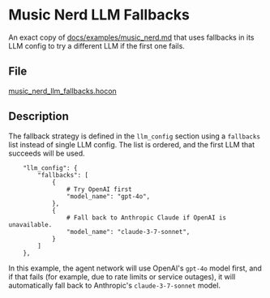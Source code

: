 # Music Nerd LLM Fallbacks

An exact copy of [docs/examples/music_nerd.md](music_nerd.md) that uses fallbacks
in its LLM config to try a different LLM if the first one fails.

## File

[music_nerd_llm_fallbacks.hocon](../../../registries/basic/music_nerd_llm_fallbacks.hocon)

## Description

The fallback strategy is defined in the `llm_config` section
using a `fallbacks` list instead of single LLM config.
The list is ordered, and the first LLM that succeeds will be used.

```hocon
    "llm_config": {
        "fallbacks": [
            {
                # Try OpenAI first
                "model_name": "gpt-4o",
            },
            {
                # Fall back to Anthropic Claude if OpenAI is unavailable.
                "model_name": "claude-3-7-sonnet",
            }
        ]
    },
```

In this example, the agent network will use OpenAI's `gpt-4o` model first,
and if that fails (for example, due to rate limits or service outages),
it will automatically fall back to Anthropic's `claude-3-7-sonnet` model.
